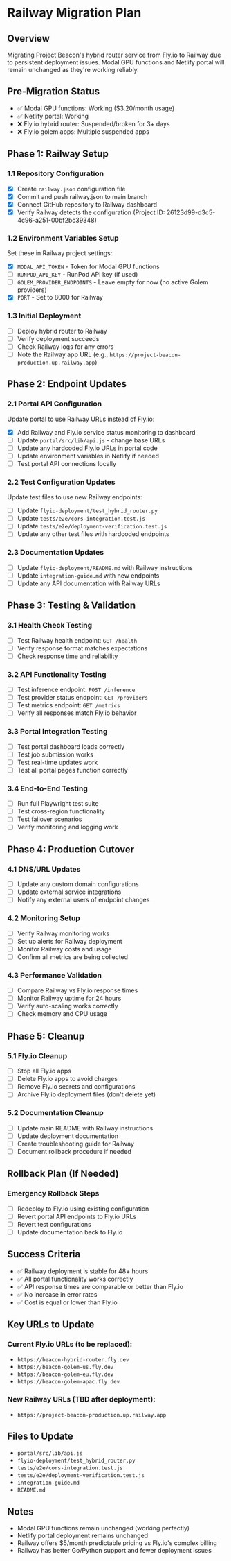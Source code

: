 # Railway Migration Plan

## Overview
Migrating Project Beacon's hybrid router service from Fly.io to Railway due to persistent deployment issues. Modal GPU functions and Netlify portal will remain unchanged as they're working reliably.

## Pre-Migration Status
- ✅ Modal GPU functions: Working ($3.20/month usage)
- ✅ Netlify portal: Working 
- ❌ Fly.io hybrid router: Suspended/broken for 3+ days
- ❌ Fly.io golem apps: Multiple suspended apps

## Phase 1: Railway Setup

### 1.1 Repository Configuration
- [x] Create `railway.json` configuration file
- [x] Commit and push railway.json to main branch
- [x] Connect GitHub repository to Railway dashboard
- [x] Verify Railway detects the configuration (Project ID: 26123d99-d3c5-4c96-a251-00bf2bc39348)

### 1.2 Environment Variables Setup
Set these in Railway project settings:
- [x] `MODAL_API_TOKEN` - Token for Modal GPU functions
- [ ] `RUNPOD_API_KEY` - RunPod API key (if used)
- [ ] `GOLEM_PROVIDER_ENDPOINTS` - Leave empty for now (no active Golem providers)
- [x] `PORT` - Set to 8000 for Railway

### 1.3 Initial Deployment
- [ ] Deploy hybrid router to Railway
- [ ] Verify deployment succeeds
- [ ] Check Railway logs for any errors
- [ ] Note the Railway app URL (e.g., `https://project-beacon-production.up.railway.app`)

## Phase 2: Endpoint Updates

### 2.1 Portal API Configuration
Update portal to use Railway URLs instead of Fly.io:
- [x] Add Railway and Fly.io service status monitoring to dashboard
- [ ] Update `portal/src/lib/api.js` - change base URLs
- [ ] Update any hardcoded Fly.io URLs in portal code
- [ ] Update environment variables in Netlify if needed
- [ ] Test portal API connections locally

### 2.2 Test Configuration Updates
Update test files to use new Railway endpoints:
- [ ] Update `flyio-deployment/test_hybrid_router.py`
- [ ] Update `tests/e2e/cors-integration.test.js`
- [ ] Update `tests/e2e/deployment-verification.test.js`
- [ ] Update any other test files with hardcoded endpoints

### 2.3 Documentation Updates
- [ ] Update `flyio-deployment/README.md` with Railway instructions
- [ ] Update `integration-guide.md` with new endpoints
- [ ] Update any API documentation with Railway URLs

## Phase 3: Testing & Validation

### 3.1 Health Check Testing
- [ ] Test Railway health endpoint: `GET /health`
- [ ] Verify response format matches expectations
- [ ] Check response time and reliability

### 3.2 API Functionality Testing
- [ ] Test inference endpoint: `POST /inference`
- [ ] Test provider status endpoint: `GET /providers`
- [ ] Test metrics endpoint: `GET /metrics`
- [ ] Verify all responses match Fly.io behavior

### 3.3 Portal Integration Testing
- [ ] Test portal dashboard loads correctly
- [ ] Test job submission works
- [ ] Test real-time updates work
- [ ] Test all portal pages function correctly

### 3.4 End-to-End Testing
- [ ] Run full Playwright test suite
- [ ] Test cross-region functionality
- [ ] Test failover scenarios
- [ ] Verify monitoring and logging work

## Phase 4: Production Cutover

### 4.1 DNS/URL Updates
- [ ] Update any custom domain configurations
- [ ] Update external service integrations
- [ ] Notify any external users of endpoint changes

### 4.2 Monitoring Setup
- [ ] Verify Railway monitoring works
- [ ] Set up alerts for Railway deployment
- [ ] Monitor Railway costs and usage
- [ ] Confirm all metrics are being collected

### 4.3 Performance Validation
- [ ] Compare Railway vs Fly.io response times
- [ ] Monitor Railway uptime for 24 hours
- [ ] Verify auto-scaling works correctly
- [ ] Check memory and CPU usage

## Phase 5: Cleanup

### 5.1 Fly.io Cleanup
- [ ] Stop all Fly.io apps
- [ ] Delete Fly.io apps to avoid charges
- [ ] Remove Fly.io secrets and configurations
- [ ] Archive Fly.io deployment files (don't delete yet)

### 5.2 Documentation Cleanup
- [ ] Update main README with Railway instructions
- [ ] Update deployment documentation
- [ ] Create troubleshooting guide for Railway
- [ ] Document rollback procedure if needed

## Rollback Plan (If Needed)

### Emergency Rollback Steps
- [ ] Redeploy to Fly.io using existing configuration
- [ ] Revert portal API endpoints to Fly.io URLs
- [ ] Revert test configurations
- [ ] Update documentation back to Fly.io

## Success Criteria
- ✅ Railway deployment is stable for 48+ hours
- ✅ All portal functionality works correctly
- ✅ API response times are comparable or better than Fly.io
- ✅ No increase in error rates
- ✅ Cost is equal or lower than Fly.io

## Key URLs to Update

### Current Fly.io URLs (to be replaced):
- `https://beacon-hybrid-router.fly.dev`
- `https://beacon-golem-us.fly.dev`
- `https://beacon-golem-eu.fly.dev`
- `https://beacon-golem-apac.fly.dev`

### New Railway URLs (TBD after deployment):
- `https://project-beacon-production.up.railway.app`

## Files to Update
- `portal/src/lib/api.js`
- `flyio-deployment/test_hybrid_router.py`
- `tests/e2e/cors-integration.test.js`
- `tests/e2e/deployment-verification.test.js`
- `integration-guide.md`
- `README.md`

## Notes
- Modal GPU functions remain unchanged (working perfectly)
- Netlify portal deployment remains unchanged
- Railway offers $5/month predictable pricing vs Fly.io's complex billing
- Railway has better Go/Python support and fewer deployment issues
